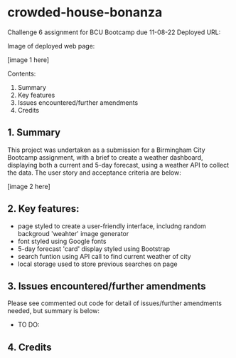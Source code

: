 # crowded-house-bonanza

Challenge 6 assignment for BCU Bootcamp due 11-08-22
Deployed URL: 

Image of deployed web page:

[image 1 here]

Contents:

1. Summary
2. Key features
3. Issues encountered/further amendments
4. Credits

## 1. Summary

This project was undertaken as a submission for a Birmingham City Bootcamp assignment, with a brief to create a weather dashboard, displaying both a current and 5-day forecast, using a weather API to collect the data.  The user story and acceptance criteria are below:

[image 2 here]

## 2. Key features:

- page styled to create a user-friendly interface, includng random backgroud 'weahter' image generator
- font styled using Google fonts
- 5-day forecast 'card' display styled using Bootstrap
- search funtion using API call to find current weather of city
- local storage used to store previous searches on page


## 3. Issues encountered/further amendments

Please see commented out code for detail of issues/further amendments needed, but summary is below:

- TO DO: 

## 4. Credits
